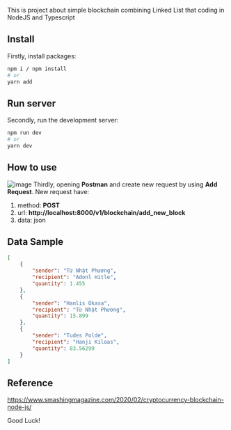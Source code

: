 This is project about simple blockchain combining Linked List that coding in NodeJS and Typescript

## Install

Firstly, install packages:

```bash
npm i / npm install
# or
yarn add
```

## Run server

Secondly, run the development server:

```bash
npm run dev
# or
yarn dev
```

## How to use
![image](https://github.com/FromSunNews/SimpleBlockChain/assets/111409554/e016f272-b2b3-4cac-9b25-e93b233e4c37)
Thirdly, opening **Postman** and create new request by using **Add Request**. New request have:
1. method: **POST**
2. url: **http://localhost:8000/v1/blockchain/add_new_block**
3. data: json
## Data Sample

```json
[
    {
        "sender": "Từ Nhật Phương",
        "recipient": "Adonl Hitle",
        "quantity": 1.455
    },
    {
        "sender": "Hanlis Okasa",
        "recipient": "Từ Nhật Phương",
        "quantity": 15.899
    },
    {
        "sender": "Tudes Polde",
        "recipient": "Hanji Kiloas",
        "quantity": 83.56299
    }
]
```
## Reference
https://www.smashingmagazine.com/2020/02/cryptocurrency-blockchain-node-js/

Good Luck!

